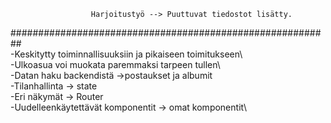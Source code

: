                       Harjoitustyö --> Puuttuvat tiedostot lisätty.
##########################################################\
 -Keskitytty toiminnallisuuksiin ja pikaiseen toimitukseen\  
 -Ulkoasua voi muokata paremmaksi tarpeen tullen\  
 -Datan haku backendistä ->postaukset ja albumit\
 -Tilanhallinta -> state\
 -Eri näkymät -> Router\
 -Uudelleenkäytettävät komponentit -> omat komponentit\
   
